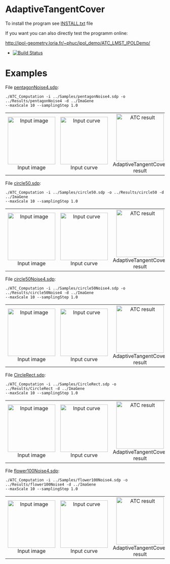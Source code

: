 # AdaptiveTangentCover

To install the program see <a href="https://github.com/ngophuc/AdaptiveTangentCover/blob/master/INSTALL.txt">INSTALL.txt</a> file


If you want you can also directly test the programm online:

http://ipol-geometry.loria.fr/~phuc/ipol_demo/ATC_LMST_IPOLDemo/


* [![Build Status](https://travis-ci.org/ngophuc/AdaptiveTangentCover.svg?branch=master)](https://travis-ci.org/ngophuc/AdaptiveTangentCover)

# Examples

<p>File <a href="https://github.com/ngophuc/AdaptiveTangentCover/blob/master/Samples/pentagonNoise4.sdp">pentagonNoise4.sdp</a>: </p>&#x000A;&#x000A;
<pre class="code highlight js-syntax-highlight plaintext">
<code>./ATC_Computation -i ../Samples/pentagonNoise4.sdp -o ../Results/pentagonNoise4 -d ../ImaGene &#x000A;--maxScale 10 --samplingStep 1.0</code>
</pre>&#x000A;&#x000A;
<p>
	<table cellpadding="5">
		<tr>
		<td align="center" valign="center">
			<a href="https://github.com/ngophuc/AdaptiveTangentCover/blob/master/Samples/pentagonNoise4.png">
				<img width="150" src="https://github.com/ngophuc/AdaptiveTangentCover/blob/master/Samples/pentagonNoise4.png" alt="Input image" />
			</a>	
		<br />
		Input image
		</td>		
		<td align="center" valign="center">
			<a href="https://github.com/ngophuc/AdaptiveTangentCover/blob/master/Results/pentagonNoise4.pdf">
				<img width="150" src="https://github.com/ngophuc/AdaptiveTangentCover/blob/master/Results/pentagonNoise4.png" alt="Input curve" />
			</a>	
		<br />
		Input curve
		</td>
		<td align="center" valign="center">
			<a href="https://github.com/ngophuc/AdaptiveTangentCover/blob/master/Results/pentagonNoise4ATC.pdf">
				<img width="150" src="https://github.com/ngophuc/AdaptiveTangentCover/blob/master/Results/pentagonNoise4ATC.png" alt="ATC result" />
			</a>
		<br />
		AdaptiveTangentCover result
		</td>
		</tr>
	</table>
</p>

<p>File <a href="https://github.com/ngophuc/AdaptiveTangentCover/blob/master/Samples/circle50.sdp">circle50.sdp</a>: </p>&#x000A;&#x000A;
<pre class="code highlight js-syntax-highlight plaintext">
<code>./ATC_Computation -i ../Samples/circle50.sdp -o ../Results/circle50 -d ../ImaGene &#x000A;--maxScale 10 --samplingStep 1.0</code>
</pre>&#x000A;&#x000A;
<p>
	<table cellpadding="5">
		<tr>
		<td align="center" valign="center">
			<a href="https://github.com/ngophuc/AdaptiveTangentCover/blob/master/Samples/circle50.png">
				<img width="150" src="https://github.com/ngophuc/AdaptiveTangentCover/blob/master/Samples/circle50.png" alt="Input image" />
			</a>	
		<br />
		Input image
		</td>	
		<td align="center" valign="center">
			<a href="https://github.com/ngophuc/AdaptiveTangentCover/blob/master/Results/circle50.pdf">
				<img width="150" src="https://github.com/ngophuc/AdaptiveTangentCover/blob/master/Results/circle50.png" alt="Input curve" />
			</a>	
		<br />
		Input curve
		</td>
		<td align="center" valign="center">
			<a href="https://github.com/ngophuc/AdaptiveTangentCover/blob/master/Results/circle50ATC.pdf">
				<img width="150" src="https://github.com/ngophuc/AdaptiveTangentCover/blob/master/Results/circle50ATC.png" alt="ATC result" />
			</a>
		<br />
		AdaptiveTangentCover result
		</td>
		</tr>
	</table>
</p>

<p>File <a href="https://github.com/ngophuc/AdaptiveTangentCover/blob/master/Samples/circle50Noise4.sdp">circle50Noise4.sdp</a>: </p>&#x000A;&#x000A;
<pre class="code highlight js-syntax-highlight plaintext">
<code>./ATC_Computation -i ../Samples/circle50Noise4.sdp -o ../Results/circle50Noise4 -d ../ImaGene &#x000A;--maxScale 10 --samplingStep 1.0</code>
</pre>&#x000A;&#x000A;
<p>
	<table cellpadding="5">
		<tr>
		<td align="center" valign="center">
			<a href="https://github.com/ngophuc/AdaptiveTangentCover/blob/master/Samples/circle50Noise4.png">
				<img width="150" src="https://github.com/ngophuc/AdaptiveTangentCover/blob/master/Samples/circle50Noise4.png" alt="Input image" />
			</a>	
		<br />
		Input image
		</td>		
		<td align="center" valign="center">
			<a href="https://github.com/ngophuc/AdaptiveTangentCover/blob/master/Results/circle50Noise4.pdf">
				<img width="150" src="https://github.com/ngophuc/AdaptiveTangentCover/blob/master/Results/circle50Noise4.png" alt="Input curve" />
			</a>	
		<br />
		Input curve
		</td>
		<td align="center" valign="center">
			<a href="https://github.com/ngophuc/AdaptiveTangentCover/blob/master/Results/circle50Noise4ATC.pdf">
				<img width="150" src="https://github.com/ngophuc/AdaptiveTangentCover/blob/master/Results/circle50Noise4ATC.png" alt="ATC result" />
			</a>
		<br />
		AdaptiveTangentCover result
		</td>
		</tr>
	</table>
</p>

<p>File <a href="https://github.com/ngophuc/AdaptiveTangentCover/blob/master/Samples/CircleRect.sdp">CircleRect.sdp</a>: </p>&#x000A;&#x000A;
<pre class="code highlight js-syntax-highlight plaintext">
<code>./ATC_Computation -i ../Samples/CircleRect.sdp -o ../Results/CircleRect -d ../ImaGene &#x000A;--maxScale 10 --samplingStep 1.0</code>
</pre>&#x000A;&#x000A;
<p>
	<table cellpadding="5">
		<tr>
		<td align="center" valign="center">
			<a href="https://github.com/ngophuc/AdaptiveTangentCover/blob/master/Samples/CircleRect.png">
				<img width="150" src="https://github.com/ngophuc/AdaptiveTangentCover/blob/master/Samples/CircleRect.png" alt="Input image" />
			</a>	
		<br />
		Input image
		</td>			
		<td align="center" valign="center">
			<a href="https://github.com/ngophuc/AdaptiveTangentCover/blob/master/Results/CircleRect.pdf">
				<img width="150" src="https://github.com/ngophuc/AdaptiveTangentCover/blob/master/Results/CircleRect.png" alt="Input curve" />
			</a>	
		<br />
		Input curve
		</td>
		<td align="center" valign="center">
			<a href="https://github.com/ngophuc/AdaptiveTangentCover/blob/master/Results/circleRectATC.pdf">
				<img width="150" src="https://github.com/ngophuc/AdaptiveTangentCover/blob/master/Results/circleRectATC.png" alt="ATC result" />
			</a>
		<br />
		AdaptiveTangentCover result
		</td>
		</tr>
	</table>
</p>

<p>File <a href="https://github.com/ngophuc/AdaptiveTangentCover/blob/master/Samples/flower100Noise4.sdp">flower100Noise4.sdp</a>: </p>&#x000A;&#x000A;
<pre class="code highlight js-syntax-highlight plaintext">
<code>./ATC_Computation -i ../Samples/flower100Noise4.sdp -o ../Results/flower100Noise4 -d ../ImaGene &#x000A;--maxScale 10 --samplingStep 1.0</code>
</pre>&#x000A;&#x000A;
<p>
	<table cellpadding="5">
		<tr>
		<td align="center" valign="center">
			<a href="https://github.com/ngophuc/AdaptiveTangentCover/blob/master/Samples/flower100Noise4.png">
				<img width="150" src="https://github.com/ngophuc/AdaptiveTangentCover/blob/master/Samples/flower100Noise4.png" alt="Input image" />
			</a>	
		<br />
		Input image
		</td>			
		<td align="center" valign="center">
			<a href="https://github.com/ngophuc/AdaptiveTangentCover/blob/master/Results/flower100Noise4.pdf">
				<img width="150" src="https://github.com/ngophuc/AdaptiveTangentCover/blob/master/Results/flower100Noise4.png" alt="Input curve" />
			</a>	
		<br />
		Input curve
		</td>
		<td align="center" valign="center">
			<a href="https://github.com/ngophuc/AdaptiveTangentCover/blob/master/Results/flower100Noise4ATC.pdf">
				<img width="150" src="https://github.com/ngophuc/AdaptiveTangentCover/blob/master/Results/flower100Noise4ATC.png" alt="ATC result" />
			</a>
		<br />
		AdaptiveTangentCover result
		</td>
		</tr>
	</table>
</p>
